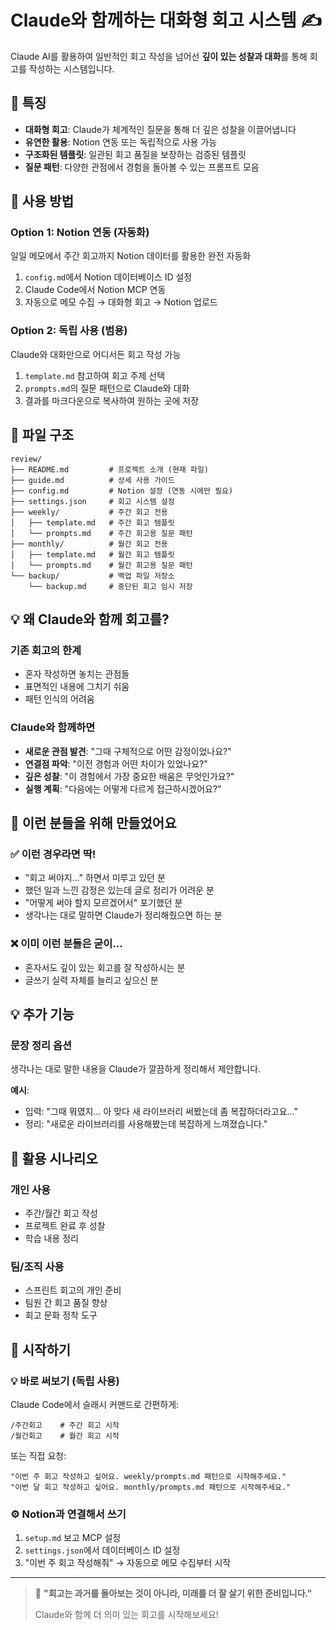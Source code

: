 # Claude와 함께하는 대화형 회고 시스템 ✍️

Claude AI를 활용하여 일반적인 회고 작성을 넘어선 **깊이 있는 성찰과 대화**를 통해 회고를 작성하는 시스템입니다.

## 🌟 특징

- **대화형 회고**: Claude가 체계적인 질문을 통해 더 깊은 성찰을 이끌어냅니다
- **유연한 활용**: Notion 연동 또는 독립적으로 사용 가능
- **구조화된 템플릿**: 일관된 회고 품질을 보장하는 검증된 템플릿
- **질문 패턴**: 다양한 관점에서 경험을 돌아볼 수 있는 프롬프트 모음

## 🚀 사용 방법

### Option 1: Notion 연동 (자동화)
일일 메모에서 주간 회고까지 Notion 데이터를 활용한 완전 자동화

1. `config.md`에서 Notion 데이터베이스 ID 설정
2. Claude Code에서 Notion MCP 연동
3. 자동으로 메모 수집 → 대화형 회고 → Notion 업로드

### Option 2: 독립 사용 (범용)
Claude와 대화만으로 어디서든 회고 작성 가능

1. `template.md` 참고하여 회고 주제 선택
2. `prompts.md`의 질문 패턴으로 Claude와 대화
3. 결과를 마크다운으로 복사하여 원하는 곳에 저장

## 📁 파일 구조

```
review/
├── README.md         # 프로젝트 소개 (현재 파일)
├── guide.md          # 상세 사용 가이드
├── config.md         # Notion 설정 (연동 시에만 필요)
├── settings.json     # 회고 시스템 설정
├── weekly/           # 주간 회고 전용
│   ├── template.md   # 주간 회고 템플릿
│   └── prompts.md    # 주간 회고용 질문 패턴
├── monthly/          # 월간 회고 전용
│   ├── template.md   # 월간 회고 템플릿
│   └── prompts.md    # 월간 회고용 질문 패턴
└── backup/           # 백업 파일 저장소
    └── backup.md     # 중단된 회고 임시 저장
```

## 💡 왜 Claude와 함께 회고를?

### 기존 회고의 한계
- 혼자 작성하면 놓치는 관점들
- 표면적인 내용에 그치기 쉬움
- 패턴 인식의 어려움

### Claude와 함께하면
- **새로운 관점 발견**: "그때 구체적으로 어떤 감정이었나요?"
- **연결점 파악**: "이전 경험과 어떤 차이가 있었나요?"
- **깊은 성찰**: "이 경험에서 가장 중요한 배움은 무엇인가요?"
- **실행 계획**: "다음에는 어떻게 다르게 접근하시겠어요?"

## 🎯 이런 분들을 위해 만들었어요

### ✅ 이런 경우라면 딱!
- "회고 써야지..." 하면서 미루고 있던 분
- 했던 일과 느낀 감정은 있는데 글로 정리가 어려운 분  
- "어떻게 써야 할지 모르겠어서" 포기했던 분
- 생각나는 대로 말하면 Claude가 정리해줬으면 하는 분

### ❌ 이미 이런 분들은 굳이...
- 혼자서도 깊이 있는 회고를 잘 작성하시는 분
- 글쓰기 실력 자체를 늘리고 싶으신 분

## 💡 추가 기능

### 문장 정리 옵션
생각나는 대로 말한 내용을 Claude가 깔끔하게 정리해서 제안합니다.

**예시**:
- 입력: "그때 뭐였지... 아 맞다 새 라이브러리 써봤는데 좀 복잡하더라고요..."
- 정리: "새로운 라이브러리를 사용해봤는데 복잡하게 느껴졌습니다."

## 🎯 활용 시나리오

### 개인 사용
- 주간/월간 회고 작성
- 프로젝트 완료 후 성찰
- 학습 내용 정리

### 팀/조직 사용
- 스프린트 회고의 개인 준비
- 팀원 간 회고 품질 향상
- 회고 문화 정착 도구

## 🚀 시작하기

### 💡 바로 써보기 (독립 사용)
Claude Code에서 슬래시 커맨드로 간편하게:
```
/주간회고    # 주간 회고 시작
/월간회고    # 월간 회고 시작
```

또는 직접 요청:
```
"이번 주 회고 작성하고 싶어요. weekly/prompts.md 패턴으로 시작해주세요."
"이번 달 회고 작성하고 싶어요. monthly/prompts.md 패턴으로 시작해주세요."
```

### ⚙️ Notion과 연결해서 쓰기
1. `setup.md` 보고 MCP 설정
2. `settings.json`에서 데이터베이스 ID 설정  
3. "이번 주 회고 작성해줘" → 자동으로 메모 수집부터 시작

---

> 💬 **"회고는 과거를 돌아보는 것이 아니라, 미래를 더 잘 살기 위한 준비입니다."**
> 
> Claude와 함께 더 의미 있는 회고를 시작해보세요!